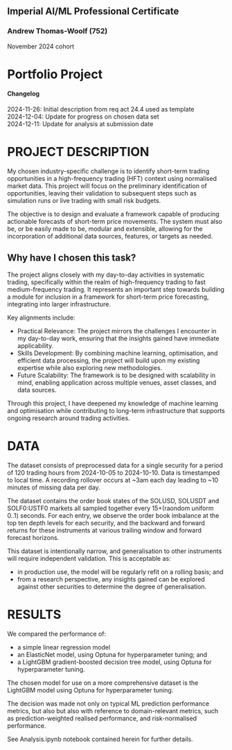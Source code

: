 ## Imperial AI/ML Professional Certificate
### Andrew Thomas-Woolf (752)
November 2024 cohort

# Portfolio Project


#### Changelog
2024-11-26: Initial description from req act 24.4 used as template <br/>
2024-12-04: Update for progress on chosen data set <br/>
2024-12-11: Update for analysis at submission date <br/>


# PROJECT DESCRIPTION
My chosen industry-specific challenge is to identify short-term trading opportunities in a high-frequency trading (HFT) context using normalised market data. This project will focus on the preliminary identification of opportunities, leaving their validation to subsequent steps such as simulation runs or live trading with small risk budgets.

The objective is to design and evaluate a framework capable of producing actionable forecasts of short-term price movements. The system must also be, or be easily made to be, modular and extensible, allowing for the incorporation of additional data sources, features, or targets as needed.

## Why have I chosen this task?
The project aligns closely with my day-to-day activities in systematic trading, specifically within the realm of high-frequency trading to fast medium-frequency trading. It represents an important step towards building a module for inclusion in a framework for short-term price forecasting, integrating into larger infrastructure.

Key alignments include:

- Practical Relevance: The project mirrors the challenges I encounter in my day-to-day work, ensuring that the insights gained have immediate applicability.
- Skills Development: By combining machine learning, optimisation, and efficient data processing, the project will build upon my existing expertise while also exploring new methodologies.
- Future Scalability: The framework is to be designed with scalability in mind, enabling application across multiple venues, asset classes, and data sources.

Through this project, I have deepened my knowledge of machine learning and optimisation while contributing to long-term infrastructure that supports ongoing research around trading activities.

# DATA
The dataset consists of preprocessed data for a single security for a period of 120 trading hours from 2024-10-05 to 2024-10-10. Data is timestamped to local time. A recording rollover occurs at ~3am each day leading to ~10 minutes of missing data per day.

The dataset contains the order book states of the SOLUSD, SOLUSDT and SOLF0:USTF0 markets all sampled together every 15+(raondom uniform 0..1) seconds. For each entry, we observe the order book imbalance at the top ten depth levels for each security, and the backward and forward returns for these instruments at various trailing window and forward forecast horizons.

This dataset is intentionally narrow, and generalisation to other instruments will require independent validation. This is acceptable as:
 - in production use, the model will be regularly refit on a rolling basis; and
 - from a research perspective, any insights gained can be explored against other securities to determine the degree of generalisation.


# RESULTS
We compared the performance of:
 - a simple linear regression model
 - an ElasticNet model, using Optuna for hyperparameter tuning; and
 - a LightGBM gradient-boosted decision tree model, using Optuna for hyperparameter tuning.
 
The chosen model for use on a more comprehensive dataset is the LightGBM model using Optuna for hyperparameter tuning.

The decision was made not only on typical ML prediction performance metrics, but also but also with reference to domain-relevant metrics, such as prediction-weighted realised performance, and risk-normalised performance.

See Analysis.ipynb notebook contained herein for further details.
